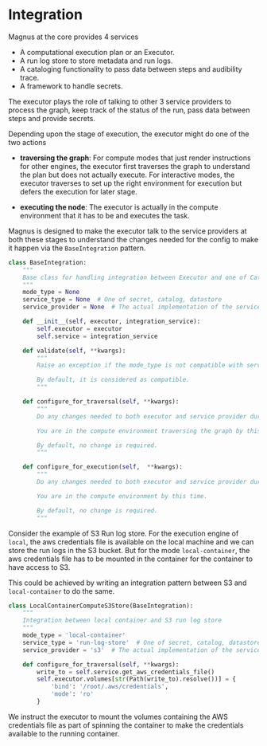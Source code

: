 # Integration

Magnus at the core provides 4 services

- A computational execution plan or an Executor.
- A run log store to store metadata and run logs.
- A cataloging functionality to pass data between steps and audibility trace.
- A framework to handle secrets.

The executor plays the role of talking to other 3 service providers to process the graph, keep track of the status
of the run, pass data between steps and provide secrets.

Depending upon the stage of execution, the executor might do one of the two actions

- **traversing the graph**: For compute modes that just render instructions for other engines, the executor first
    traverses the graph to understand the plan but does not actually execute. For interactive modes, the executor
    traverses to set up the right environment for execution but defers the execution for later stage.

- **executing the node**: The executor is actually in the compute environment that it has to be and executes the task.

Magnus is designed to make the executor talk to the service providers at both these stages to understand the changes
needed for the config to make it happen via the ```BaseIntegration``` pattern.

```python
class BaseIntegration:
    """
    Base class for handling integration between Executor and one of Catalog, Secrets, RunLogStore.
    """
    mode_type = None
    service_type = None  # One of secret, catalog, datastore
    service_provider = None  # The actual implementation of the service

    def __init__(self, executor, integration_service):
        self.executor = executor
        self.service = integration_service

    def validate(self, **kwargs):
        """
        Raise an exception if the mode_type is not compatible with service provider.

        By default, it is considered as compatible.
        """

    def configure_for_traversal(self, **kwargs):
        """
        Do any changes needed to both executor and service provider during traversal of the graph.

        You are in the compute environment traversing the graph by this time.

        By default, no change is required.
        """

    def configure_for_execution(self,  **kwargs):
        """
        Do any changes needed to both executor and service provider during execution of a node.

        You are in the compute environment by this time.

        By default, no change is required.
        """
```

Consider the example of S3 Run log store. For the execution engine of ```local```, the aws credentials file is available
on the local machine and we can store the run logs in the S3 bucket. But for the mode ```local-container```, the
aws credentials file has to be mounted in the container for the container to have access to S3.

This could be achieved by writing an integration pattern between S3 and ```local-container``` to do the same.

```python
class LocalContainerComputeS3Store(BaseIntegration):
    """
    Integration between local container and S3 run log store
    """
    mode_type = 'local-container'
    service_type = 'run-log-store'  # One of secret, catalog, datastore
    service_provider = 's3'  # The actual implementation of the service

    def configure_for_traversal(self, **kwargs):
        write_to = self.service.get_aws_credentials_file()
        self.executor.volumes[str(Path(write_to).resolve())] = {
            'bind': '/root/.aws/credentials',
            'mode': 'ro'
        }
```

We instruct the executor to mount the volumes containing the AWS credentials file as part of spinning the container to
make the credentials available to the running container.
